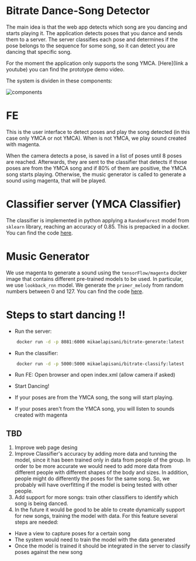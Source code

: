 # Bitrate Dance-Song Detector

The main idea is that the web app detects which song are you dancing and starts playing it.
The application detects poses that you dance and sends them to a server. The server classifies 
each pose and determines if the pose belongs to the sequence for some song, so it can detect you are dancing that specific song. 

For the moment the application only supports the song YMCA. [Here](link a youtube) you can find the prototype demo video.

The system is dividen in these components: 

![components](https://user-images.githubusercontent.com/8755889/91780697-ad35dc80-ebce-11ea-9a05-fbf8d387897e.jpg)

# FE
This is the user interface to detect poses and play the song detected (in this case only YMCA or not YMCA). When is not YMCA, we play sound created with magenta. 

When the camera detects a pose, is saved in a list of poses until 8 poses are reached. Afterwards, they are sent to the classifier that detects if those poses are from the YMCA song and if 80% of them are positive, the YMCA song starts playing. Otherwise, the music generator is called to generate a sound using magenta, that will be played. 

# Classifier server (YMCA Classifier)
The classifier is implemented in python applying a `RandomForest` model from `sklearn` library, reaching an accuracy of 0.85. This is prepacked in a docker.   
You can find the code [here](/classifier/ymca_classifier.ipynb).    

# Music Generator
We use magenta to generate a sound using the `tensorFlow/magenta` docker image that contains different pre-trained models to be used. In particular, we use `lookback_rnn` model. We generate the `primer_melody` from random numbers between 0 and 127. You can find the code [here](/music_generator/music.py).    

# Steps to start dancing !!  
- Run the server:
```bash
	docker run -d -p 8081:6000 mikaelapisani/bitrate-generate:latest
```
- Run the classifier: 
```bash
	docker run -d -p 5000:5000 mikaelapisani/bitrate-classify:latest
```
- Run FE: Open browser and open index.xml (allow camera if asked)
- Start Dancing!

- If your poses are from the YMCA song, the song will start playing.
- If your poses aren't from the YMCA song, you will listen to sounds created with magenta


## TBD 
1. Improve web page desing
2. Improve Classifier's accuracy by adding more data and tunning the model, since it has been trained only in data from people of the group. In order to be more accurate we would need to add more data from different people with different shapes of the body and sizes. In addition, people might do differently the poses for the same song. So, we probably will have overfitting if the model is being tested with other people.     
3. Add support for more songs: train other classifiers to identify which song is being danced.     
4. In the future it would be good to be able to create dynamically support for new songs, training the model with data. For this feature several steps are needed:     
- Have a view to capture poses for a certain song  
- The system would need to train the model with the data generated     
- Once the model is trained it should be integrated in the server to classify poses against the new song    
  
